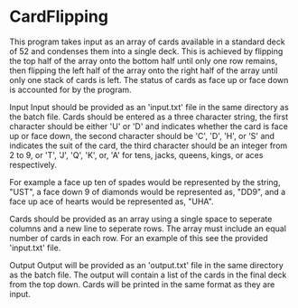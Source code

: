 # CardFlipping

This program takes input as an array of cards available in a standard deck of 52 and condenses them into a single deck.
This is achieved by flipping the top half of the array onto the bottom half until only one row remains, then flipping the left half
of the array onto the right half of the array until only one stack of cards is left.
The status of cards as face up or face down is accounted for by the program.

Input
Input should be provided as an 'input.txt' file in the same directory as the batch file.
Cards should be entered as a three character string, the first character should be either 'U' or 'D' and indicates whether the card is face up or face down,
the second character should be 'C', 'D', 'H', or 'S' and indicates the suit of the card, the third character should be an integer from 2 to 9, or 'T', 'J', 'Q', 'K', or, 'A'
for tens, jacks, queens, kings, or aces respectively.

For example a face up ten of spades would be represented by the string, "UST", a face down 9 of diamonds would be represented as, "DD9", and a face up ace of hearts would be represented as, "UHA".

Cards should be provided as an array using a single space to seperate columns and a new line to seperate rows. The array must include an equal number of cards in each row.
For an example of this see the provided 'input.txt' file.

Output
Output will be provided as an 'output.txt' file in the same directory as the batch file. The output will contain a list of the cards in the final deck from the top down.
Cards will be printed in the same format as they are input.
